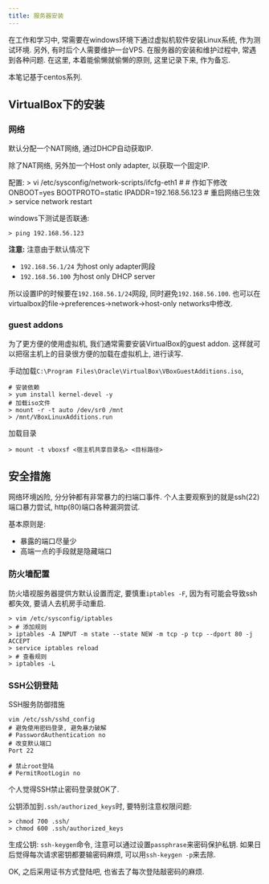 ```yaml
---
title: 服务器安装
---
```


在工作和学习中, 常需要在windows环境下通过虚拟机软件安装Linux系统, 作为测试环境.
另外, 有时后个人需要维护一台VPS. 
在服务器的安装和维护过程中, 常遇到各种问题. 在这里, 本着能偷懒就偷懒的原则, 这里记录下来, 作为备忘. 

本笔记基于centos系列.

## VirtualBox下的安装

### 网络

默认分配一个NAT网络, 通过DHCP自动获取IP.

除了NAT网络, 另外加一个Host only adapter, 以获取一个固定IP.

配置:
    > vi /etc/sysconfig/network-scripts/ifcfg-eth1 # 
    # 作如下修改
    ONBOOT=yes
    BOOTPROTO=static
    IPADDR=192.168.56.123
    # 重启网络已生效
    > service network restart

windows下测试是否联通:
    
    > ping 192.168.56.123

**注意:** 注意由于默认情况下

- `192.168.56.1/24` 为host only adapter网段
- `192.168.56.100` 为host only DHCP server

所以设置IP的时候要在`192.168.56.1/24`网段, 同时避免`192.168.56.100`. 也可以在virtualbox的file->preferences->network->host-only networks中修改.

### guest addons

为了更方便的使用虚拟机, 我们通常需要安装VirtualBox的guest addon. 这样就可以把宿主机上的目录很方便的加载在虚拟机上, 进行读写.

手动加载`C:\Program Files\Oracle\VirtualBox\VBoxGuestAdditions.iso`, 
    
    # 安装依赖
    > yum install kernel-devel -y
    # 加载iso文件  
    > mount -r -t auto /dev/sr0 /mnt
    > /mnt/VBoxLinuxAdditions.run
    
加载目录
    
    > mount -t vboxsf <宿主机共享目录名> <目标路径>

## 安全措施

网络环境凶险, 分分钟都有非常暴力的扫端口事件. 个人主要观察到的就是ssh(22)端口暴力尝试, http(80)端口各种漏洞尝试.

基本原则是:
- 暴露的端口尽量少
- 高端一点的手段就是隐藏端口

### 防火墙配置

防火墙视服务器提供方默认设置而定, 要慎重`iptables -F`, 因为有可能会导致ssh都失效, 要请人去机房手动重启.

    > vim /etc/sysconfig/iptables
    > # 添加规则
    > iptables -A INPUT -m state --state NEW -m tcp -p tcp --dport 80 -j ACCEPT
    > service iptables reload
    > # 查看规则
    > iptables -L

### SSH公钥登陆

SSH服务防御措施

    vim /etc/ssh/sshd_config
    # 避免使用密码登录, 避免暴力破解
    # PasswordAuthentication no
    # 改变默认端口
    Port 22
    
    # 禁止root登陆
    # PermitRootLogin no

个人觉得SSH禁止密码登录就OK了.

公钥添加到`.ssh/authorized_keys`时, 要特别注意权限问题:
    
    > chmod 700 .ssh/
    > chmod 600 .ssh/authorized_keys

生成公钥: `ssh-keygen`命令, 注意可以通过设置`passphrase`来密码保护私钥. 如果日后觉得每次请求密钥都要输密码麻烦, 可以用`ssh-keygen -p`来去除.

OK, 之后采用证书方式登陆吧, 也省去了每次登陆敲密码的麻烦.

